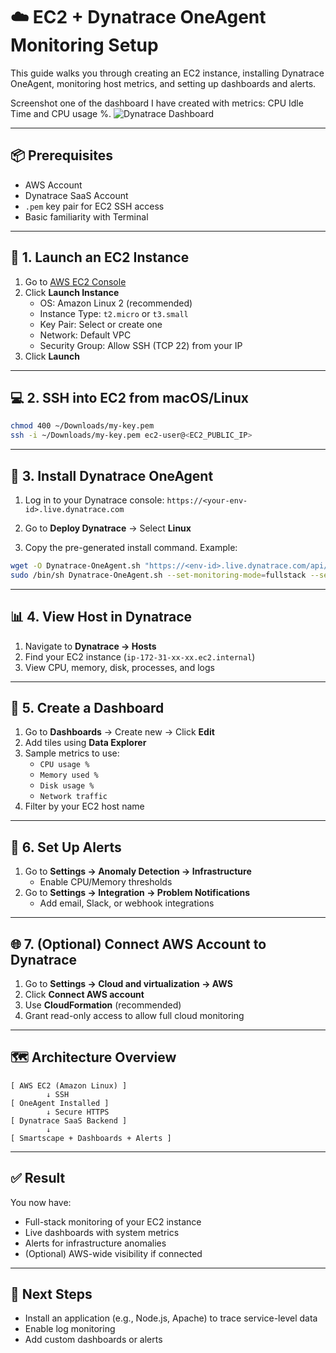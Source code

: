 # ☁️ EC2 + Dynatrace OneAgent Monitoring Setup

This guide walks you through creating an EC2 instance, installing Dynatrace OneAgent, monitoring host metrics, and setting up dashboards and alerts.

Screenshot one of the dashboard I have created with metrics: CPU Idle Time and CPU usage %.
![Dynatrace Dashboard](/Users/sandeepkavya/275FFCD0-39B6-4EB1-8BC3-8F1672B7ADEF.jpeg)

---

## 📦 Prerequisites

- AWS Account
- Dynatrace SaaS Account
- `.pem` key pair for EC2 SSH access
- Basic familiarity with Terminal

---

## 🧱 1. Launch an EC2 Instance

1. Go to [AWS EC2 Console](https://console.aws.amazon.com/ec2/)
2. Click **Launch Instance**
   - OS: Amazon Linux 2 (recommended)
   - Instance Type: `t2.micro` or `t3.small`
   - Key Pair: Select or create one
   - Network: Default VPC
   - Security Group: Allow SSH (TCP 22) from your IP
3. Click **Launch**

---

## 💻 2. SSH into EC2 from macOS/Linux

```bash
chmod 400 ~/Downloads/my-key.pem
ssh -i ~/Downloads/my-key.pem ec2-user@<EC2_PUBLIC_IP>
```

---

## 🎯 3. Install Dynatrace OneAgent

1. Log in to your Dynatrace console:
   `https://<your-env-id>.live.dynatrace.com`

2. Go to **Deploy Dynatrace** → Select **Linux**

3. Copy the pre-generated install command. Example:

```bash
wget -O Dynatrace-OneAgent.sh "https://<env-id>.live.dynatrace.com/api/v1/deployment/installer/agent/unix/default/latest?Api-Token=XXXX"
sudo /bin/sh Dynatrace-OneAgent.sh --set-monitoring-mode=fullstack --set-app-log-content-access=true
```

---

## 📊 4. View Host in Dynatrace

1. Navigate to **Dynatrace → Hosts**
2. Find your EC2 instance (`ip-172-31-xx-xx.ec2.internal`)
3. View CPU, memory, disk, processes, and logs

---

## 🧠 5. Create a Dashboard

1. Go to **Dashboards** → Create new → Click **Edit**
2. Add tiles using **Data Explorer**
3. Sample metrics to use:
   - `CPU usage %`
   - `Memory used %`
   - `Disk usage %`
   - `Network traffic`
4. Filter by your EC2 host name

---

## 🔔 6. Set Up Alerts

1. Go to **Settings → Anomaly Detection → Infrastructure**
   - Enable CPU/Memory thresholds
2. Go to **Settings → Integration → Problem Notifications**
   - Add email, Slack, or webhook integrations

---

## 🌐 7. (Optional) Connect AWS Account to Dynatrace

1. Go to **Settings → Cloud and virtualization → AWS**
2. Click **Connect AWS account**
3. Use **CloudFormation** (recommended)
4. Grant read-only access to allow full cloud monitoring

---

## 🗺 Architecture Overview

```text
[ AWS EC2 (Amazon Linux) ]
        ↓ SSH
[ OneAgent Installed ]
        ↓ Secure HTTPS
[ Dynatrace SaaS Backend ]
        ↓
[ Smartscape + Dashboards + Alerts ]
```

---

## ✅ Result

You now have:
- Full-stack monitoring of your EC2 instance
- Live dashboards with system metrics
- Alerts for infrastructure anomalies
- (Optional) AWS-wide visibility if connected

---

## 🧰 Next Steps

- Install an application (e.g., Node.js, Apache) to trace service-level data
- Enable log monitoring
- Add custom dashboards or alerts
